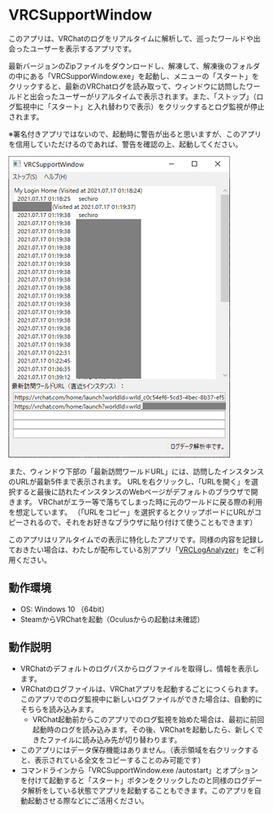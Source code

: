 # VRCSupportWindow

このアプリは、VRChatのログをリアルタイムに解析して、巡ったワールドや出会ったユーザーを表示するアプリです。

最新バージョンのZipファイルをダウンロードし、解凍して、解凍後のフォルダの中にある「VRCSupporWindow.exe」を起動し、メニューの「スタート」をクリックすると、最新のVRChatログを読み取って、ウィンドウに訪問したワールドと出会ったユーザーがリアルタイムで表示されます。また、「ストップ」（ログ監視中に「スタート」と入れ替わりで表示）をクリックするとログ監視が停止されます。

※署名付きアプリではないので、起動時に警告が出ると思いますが、このアプリを信用していただけるのであれば、警告を確認の上、起動してください。

![動作画面](docs/img/VRCSupportWindow.png "メイン画面")

また、ウィンドウ下部の「最新訪問ワールドURL」には、訪問したインスタンスのURLが最新5件まで表示されます。
URLを右クリックし、「URLを開く」を選択すると最後に訪れたインスタンスのWebページがデフォルトのブラウザで開きます。
VRChatがエラー等で落ちてしまった時に元のワールドに戻る際の利用を想定しています。
（「URLをコピー」を選択するとクリップボードにURLがコピーされるので、それをお好きなブラウザに貼り付けて使うこともできます）


このアプリはリアルタイムでの表示に特化したアプリです。同様の内容を記録しておきたい場合は、わたしが配布している別アプリ「[VRCLogAnalyzer](https://sechiro.booth.pm/items/3053364)」をご利用ください。


## 動作環境

- OS: Windows 10 （64bit）
- SteamからVRChatを起動（Oculusからの起動は未確認）

## 動作説明

- VRChatのデフォルトのログパスからログファイルを取得し、情報を表示します。
- VRChatのログファイルは、VRChatアプリを起動するごとにつくられます。このアプリでのログ監視中に新しいログファイルができた場合は、自動的にそちらを読み込みます。
  - VRChat起動前からこのアプリでのログ監視を始めた場合は、最初に前回起動時のログを読み込みます。その後、VRChatを起動したら、新しくできたファイルに読み込み先が切り替わります。
- このアプリにはデータ保存機能はありません。（表示領域を右クリックすると、表示されている全文をコピーすることのみ可能です）
- コマンドラインから「VRCSupportWindow.exe /autostart」とオプションを付けて起動すると「スタート」ボタンをクリックしたのと同様のログデータ解析をしている状態でアプリを起動することもできます。このアプリを自動起動させる際などにご活用ください。